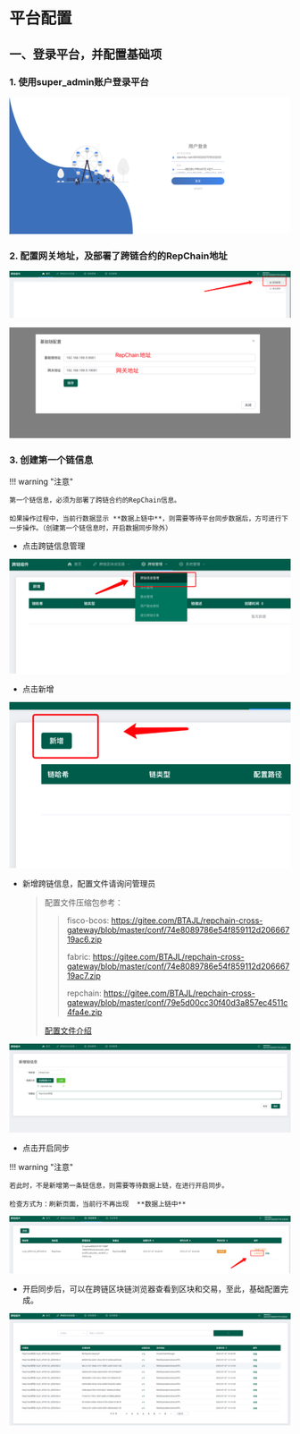 # 平台配置

## 一、登录平台，并配置基础项

### 1. 使用super_admin账户登录平台

![](../img/WX20230707-162443.png)

### 2. 配置网关地址，及部署了跨链合约的RepChain地址

![](../img/WX20230707-162752.png)

![](../img/WX20230707-162933.png)

### 3. 创建第一个链信息

!!! warning "注意"

    第一个链信息，必须为部署了跨链合约的RepChain信息。
    
    如果操作过程中，当前行数据显示 **数据上链中**，则需要等待平台同步数据后，方可进行下一步操作。（创建第一个链信息时，开启数据同步除外）

* 点击跨链信息管理

![](../img/WX20230707-163328.png)

* 点击新增

![](../img/WX20230707-163429.png)

* 新增跨链信息，配置文件请询问管理员

  > 配置文件压缩包参考：
  >
  > > fisco-bcos: https://gitee.com/BTAJL/repchain-cross-gateway/blob/master/conf/74e8089786e54f859112d20666719ac6.zip
  > >
  > > fabric: https://gitee.com/BTAJL/repchain-cross-gateway/blob/master/conf/74e8089786e54f859112d20666719ac7.zip
  > >
  > > repchain: https://gitee.com/BTAJL/repchain-cross-gateway/blob/master/conf/79e5d00cc30f40d3a857ec4511c4fa4e.zip
  >
  > [配置文件介绍](https://github.com/RepChain-Group/repchain-cross-doc/blob/master/docs/01.%E8%B7%A8%E9%93%BE%E7%BB%84%E4%BB%B6/06.GateWay.md#%E9%80%82%E9%85%8D%E5%99%A8%E7%9A%84%E9%85%8D%E7%BD%AE%E6%96%87%E4%BB%B6)

![](../img/WX20230707-163617.png)

* 点击开启同步 

!!! warning "注意"

    若此时，不是新增第一条链信息，则需要等待数据上链，在进行开启同步。
    
    检查方式为：刷新页面，当前行不再出现  **数据上链中**

![](../img/WX20230707-164352.png)

* 开启同步后，可以在跨链区块链浏览器查看到区块和交易，至此，基础配置完成。

![](../img/WX20230707-164718.png)

